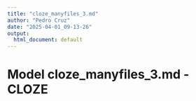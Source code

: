 ```yaml
---
title: "cloze_manyfiles_3.md"
author: "Pedro Cruz"
date: "2025-04-01_09-13-26"
output:
  html_document: default
---
```



# Model cloze_manyfiles_3.md - CLOZE

